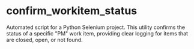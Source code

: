 # confirm_workitem_status
Automated script for a Python Selenium project. This utility confirms the status of a specific "PM" work item, providing clear logging for items that are closed, open, or not found.
